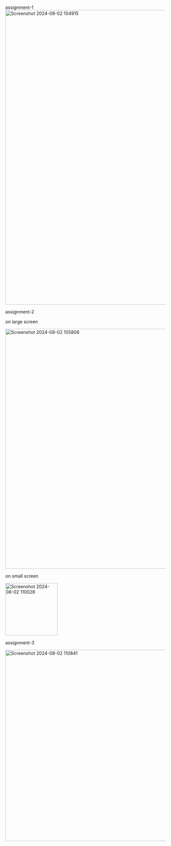 assignment-1
<img width="923" alt="Screenshot 2024-08-02 104915" src="https://github.com/user-attachments/assets/0993fc81-1ac3-4a38-a527-2b30353c6875">

assignment-2

on large screen


<img width="752" alt="Screenshot 2024-08-02 105806" src="https://github.com/user-attachments/assets/82e52842-8bb3-4cd7-9cd8-562989bb13b2">

on small screen


<img width="164" alt="Screenshot 2024-08-02 110028" src="https://github.com/user-attachments/assets/adb70c99-6deb-4554-8556-b756cf663ea0">

assignment-3

<img width="599" alt="Screenshot 2024-08-02 110841" src="https://github.com/user-attachments/assets/28076982-d550-4307-b297-08a82cba62d8">


